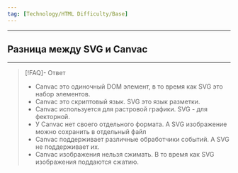 ```yaml
---
tag: [Technology/HTML Difficulty/Base]
---
```

----
## Разница между SVG и Canvac
---
> [!FAQ]- Ответ
> - Canvac это одиночный DOM элемент, в то время как SVG это набор элементов. 
> - Canvac это скриптовый язык. SVG это язык разметки. 
> - Canvac используется для растровой графики. SVG - для фекторной.
> - У Canvac нет своего отдельного формата. А SVG изображение можно сохранить в отдельный файл
> - Canvac поддерживает различные обработчики событий. А SVG не поддерживает их.
> - Canvac изображения нельзя сжимать. В то время как SVG изображения поддаются сжатию.
